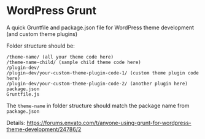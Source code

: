 # WordPress Grunt
A quick Gruntfile and package.json file for WordPress theme development (and custom theme plugins)

Folder structure should be:

```
/theme-name/ (all your theme code here)
/theme-name-child/ (sample child theme code here)
/plugin-dev/
/plugin-dev/your-custom-theme-plugin-code-1/ (custom theme plugin code here)
/plugin-dev/your-custom-theme-plugin-code-2/ (another plugin here)
package.json
Gruntfile.js
```

The `theme-name` in folder structure should match the package name from `package.json`

Details: https://forums.envato.com/t/anyone-using-grunt-for-wordpress-theme-development/24786/2
